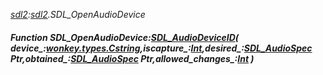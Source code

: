 _[sdl2](../../modules/sdl2/sdl2-module.md):[sdl2](../../modules/sdl2/sdl2-module.md).SDL\_OpenAudioDevice_
##### Function SDL\_OpenAudioDevice:[SDL_AudioDeviceID](../../modules/sdl2/sdl2-sdl_audiodeviceid.md)( device_:[wonkey.types.Cstring](../../modules/wonkey/wonkey-types-cstring.md),iscapture_:[Int](../../modules/wonkey/wonkey-types-int.md),desired_:[SDL_AudioSpec](../../modules/sdl2/sdl2-sdl_audiospec.md) Ptr,obtained_:[SDL_AudioSpec](../../modules/sdl2/sdl2-sdl_audiospec.md) Ptr,allowed_changes_:[Int](../../modules/wonkey/wonkey-types-int.md) )
